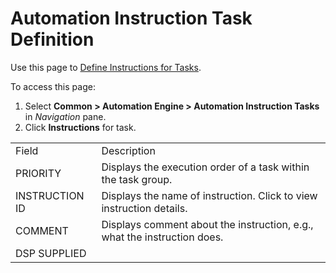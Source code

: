 # Automation Instruction Task Definition

<div class="use">

Use this page to [Define Instructions for
Tasks](../Use_Cases/Define_Instructions_for_Tasks.htm).

</div>

To access this page:

1.  Select <span style="font-weight: bold;">Common \> Automation Engine
    \> Automation Instruction Tasks</span> in
    <span style="font-style: italic;">Navigation</span> pane.
2.  Click <span style="font-weight: bold;">Instructions</span> for
task.

|                |                                                                          |
| -------------- | ------------------------------------------------------------------------ |
| Field          | Description                                                              |
| PRIORITY       | Displays the execution order of a task within the task group.            |
| INSTRUCTION ID | Displays the name of instruction. Click to view instruction details.     |
| COMMENT        | Displays comment about the instruction, e.g., what the instruction does. |
| DSP SUPPLIED   |                                                                          |
